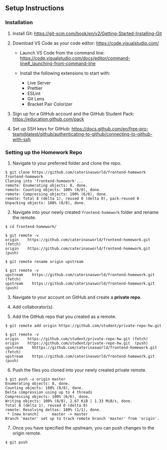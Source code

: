 ## Setup Instructions

### Installation

1. Install Git: https://git-scm.com/book/en/v2/Getting-Started-Installing-Git

2. Download VS Code as your code editor: https://code.visualstudio.com/

   - Launch VS Code from the command line: https://code.visualstudio.com/docs/editor/command-line#_launching-from-command-line

   - Install the following extensions to start with:
     - Live Server
     - Prettier
     - ESLint
     - Git Lens
     - Bracket Pair Colorizer

3. Sign up for a GitHub account and the GitHub Student Pack: https://education.github.com/pack

4. Set up SSH keys for GitHub: https://docs.github.com/en/free-pro-team@latest/github/authenticating-to-github/connecting-to-github-with-ssh

### Setting up the Homework Repo

1. Navigate to your preferred folder and clone the repo.

```console
$ git clone https://github.com/caterinasworld/frontend-homework frontend-homework
Cloning into 'frontend-homework'...
remote: Enumerating objects: 8, done.
remote: Counting objects: 100% (8/8), done.
remote: Compressing objects: 100% (6/6), done.
remote: Total 8 (delta 1), reused 0 (delta 0), pack-reused 0
Unpacking objects: 100% (8/8), done.
```

2. Navigate into your newly created `frontend-homework` folder and rename the remote.

```console
$ cd frontend-homework/

$ git remote -v
origin	  https://github.com/caterinasworld/frontend-homework.git (fetch)
origin	  https://github.com/caterinasworld/frontend-homework.git (push)

$ git remote rename origin upstream

$ git remote -v
upstream	https://github.com/caterinasworld/frontend-homework.git (fetch)
upstream	https://github.com/caterinasworld/frontend-homework.git (push)
```

3. Navigate to your account on GitHub and create a **private repo**.

4. Add collaborator(s).

5. Add the GitHub repo that you created as a remote.

```console
$ git remote add origin https://github.com/student/private-repo-hw.git

$ git remote -v
origin	  https://github.com/student/private-repo-hw.git (fetch)
origin	  https://github.com/student/private-repo-hw.git  (push)
upstream	hhttps://github.com/caterinasworld/frontend-homework.git (fetch)
upstream	https://github.com/caterinasworld/frontend-homework.git (push)
```

6. Push the files you cloned into your newly created private remote.

```console
$ git push -u origin master
Enumerating objects: 8, done.
Counting objects: 100% (8/8), done.
Delta compression using up to 4 threads
Compressing objects: 100% (6/6), done.
Writing objects: 100% (8/8), 2.67 KiB | 1.33 MiB/s, done.
Total 8 (delta 1), reused 0 (delta 0)
remote: Resolving deltas: 100% (1/1), done.
 * [new branch]      master -> master
Branch 'master' set up to track remote branch 'master' from 'origin'.
```

7. Once you have specified the upstream, you can push changes to the origin remote.

```console
$ git push
```
